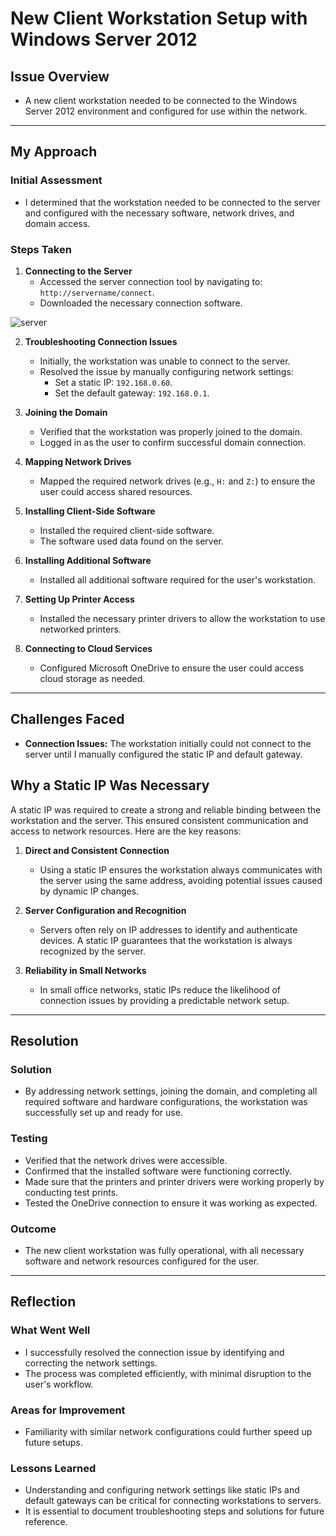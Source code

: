 # New Client Workstation Setup with Windows Server 2012

## Issue Overview
- A new client workstation needed to be connected to the Windows Server 2012 environment and configured for use within the network.

---

## My Approach

### Initial Assessment
- I determined that the workstation needed to be connected to the server and configured with the necessary software, network drives, and domain access.

### Steps Taken

1. **Connecting to the Server**
   - Accessed the server connection tool by navigating to: `http://servername/connect`.
   - Downloaded the necessary connection software.

![server](https://github.com/user-attachments/assets/1dc7fef5-4412-4b67-8bbf-76a4cfa19d8d)

2. **Troubleshooting Connection Issues**
   - Initially, the workstation was unable to connect to the server.
   - Resolved the issue by manually configuring network settings:
     - Set a static IP: `192.168.0.60`.
     - Set the default gateway: `192.168.0.1`.

3. **Joining the Domain**
   - Verified that the workstation was properly joined to the domain.
   - Logged in as the user to confirm successful domain connection.

4. **Mapping Network Drives**
   - Mapped the required network drives (e.g., `H:` and `Z:`) to ensure the user could access shared resources.

5. **Installing Client-Side Software**
   - Installed the required client-side software.
   - The software used data found on the server.

6. **Installing Additional Software**
   - Installed all additional software required for the user's workstation.

7. **Setting Up Printer Access**
   - Installed the necessary printer drivers to allow the workstation to use networked printers.

8. **Connecting to Cloud Services**
   - Configured Microsoft OneDrive to ensure the user could access cloud storage as needed.


---

## Challenges Faced
- **Connection Issues:** The workstation initially could not connect to the server until I manually configured the static IP and default gateway.
  
## Why a Static IP Was Necessary
A static IP was required to create a strong and reliable binding between the workstation and the server. This ensured consistent communication and access to network resources. Here are the key reasons:

1. **Direct and Consistent Connection**
   - Using a static IP ensures the workstation always communicates with the server using the same address, avoiding potential issues caused by dynamic IP changes.

2. **Server Configuration and Recognition**
   - Servers often rely on IP addresses to identify and authenticate devices. A static IP guarantees that the workstation is always recognized by the server.

3. **Reliability in Small Networks**
   - In small office networks, static IPs reduce the likelihood of connection issues by providing a predictable network setup.
---

## Resolution

### Solution
- By addressing network settings, joining the domain, and completing all required software and hardware configurations, the workstation was successfully set up and ready for use.

### Testing
- Verified that the network drives were accessible.
- Confirmed that the installed software were functioning correctly.
- Made sure that the printers and printer drivers were working properly by conducting test prints.
- Tested the OneDrive connection to ensure it was working as expected.

### Outcome
- The new client workstation was fully operational, with all necessary software and network resources configured for the user.

---

## Reflection

### What Went Well
- I successfully resolved the connection issue by identifying and correcting the network settings.
- The process was completed efficiently, with minimal disruption to the user's workflow.

### Areas for Improvement
- Familiarity with similar network configurations could further speed up future setups.

### Lessons Learned
- Understanding and configuring network settings like static IPs and default gateways can be critical for connecting workstations to servers.
- It is essential to document troubleshooting steps and solutions for future reference.
